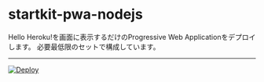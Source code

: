 # startkit-pwa-nodejs
Hello Heroku!を画面に表示するだけのProgressive Web Applicationをデプロイします。 必要最低限のセットで構成しています。
***
[![Deploy](https://www.herokucdn.com/deploy/button.png)](https://heroku.com/deploy?template=https://github.com/H-Ogura/startkit-pwa-nodejs)